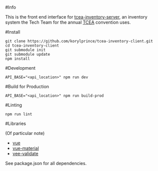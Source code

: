 #Info

This is the front end interface for [tcea-inventory-server](https://github.com/korylprince/tcea-inventory-server), an inventory system the Tech Team for the annual [TCEA](tcea.org) convention uses.

#Install

```
git clone https://github.com/korylprince/tcea-inventory-client.git
cd tcea-inventory-client
git submodule init
git submodule update
npm install
```

#Development

```
API_BASE="<api_location>" npm run dev
```

#Build for Production

```
API_BASE="<api_location>" npm run build-prod
```

#Linting

```
npm run lint
```

#Libraries

(Of particular note)

* [vue](https://vuejs.org/)
* [vue-material](https://github.com/marcosmoura/vue-material)
* [vee-validate](https://github.com/logaretm/vee-validate)

See package.json for all dependencies.
